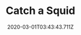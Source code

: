 ---
templateKey: blog-post
featuredpost: false
date: 2020-03-01T03:43:43.711Z
featuredimage: /img/quest_bg2.png
imgBg: quest_bg2
title: Catch a Squid
description: Willy is challenging you to catch a squid. He says you can fish them from the ocean on winter, Winter nights.
reward: 800 & 1 Friendship heart
tags:
  - Mail
  - winter
  - Winter 2
  - Willy
  - Squid
---